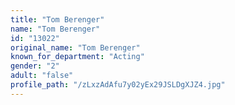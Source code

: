 ```yaml
---
title: "Tom Berenger"
name: "Tom Berenger"
id: "13022"
original_name: "Tom Berenger"
known_for_department: "Acting"
gender: "2"
adult: "false"
profile_path: "/zLxzAdAfu7y02yEx29JSLDgXJZ4.jpg"
---
```

